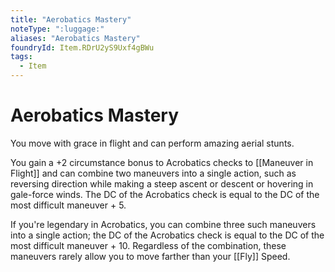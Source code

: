 ```yaml
---
title: "Aerobatics Mastery"
noteType: ":luggage:"
aliases: "Aerobatics Mastery"
foundryId: Item.RDrU2yS9Uxf4gBWu
tags:
  - Item
---
```


# Aerobatics Mastery

You move with grace in flight and can perform amazing aerial stunts.

You gain a +2 circumstance bonus to Acrobatics checks to [[Maneuver in Flight]] and can combine two maneuvers into a single action, such as reversing direction while making a steep ascent or descent or hovering in gale-force winds. The DC of the Acrobatics check is equal to the DC of the most difficult maneuver + 5.

If you're legendary in Acrobatics, you can combine three such maneuvers into a single action; the DC of the Acrobatics check is equal to the DC of the most difficult maneuver + 10. Regardless of the combination, these maneuvers rarely allow you to move farther than your [[Fly]] Speed.
